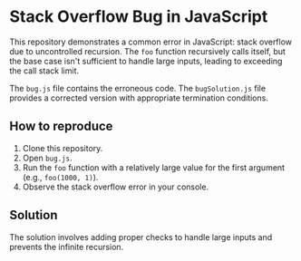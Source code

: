 # Stack Overflow Bug in JavaScript

This repository demonstrates a common error in JavaScript: stack overflow due to uncontrolled recursion.  The `foo` function recursively calls itself, but the base case isn't sufficient to handle large inputs, leading to exceeding the call stack limit.

The `bug.js` file contains the erroneous code. The `bugSolution.js` file provides a corrected version with appropriate termination conditions.

## How to reproduce

1. Clone this repository.
2. Open `bug.js`.
3. Run the `foo` function with a relatively large value for the first argument (e.g., `foo(1000, 1)`).
4. Observe the stack overflow error in your console.

## Solution

The solution involves adding proper checks to handle large inputs and prevents the infinite recursion.